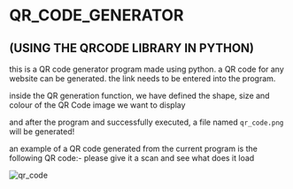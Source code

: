 # QR_CODE_GENERATOR
## (USING THE QRCODE LIBRARY IN PYTHON)

this is a QR code generator program made using python. a QR code for any website can be generated.
the link needs to be entered into the program.

inside the QR generation function, we have defined the shape, size and colour of the QR Code image we want to display

and after the program and successfully executed, a file named `qr_code.png` will be generated!


an example of a QR code generated from the current program is the following QR code:-
please give it a scan and see what does it load

![qr_code](https://github.com/aakarsh27/QR-Code-generator/assets/71917139/160ecb64-a798-45c4-b3aa-2e5163744a5a)
